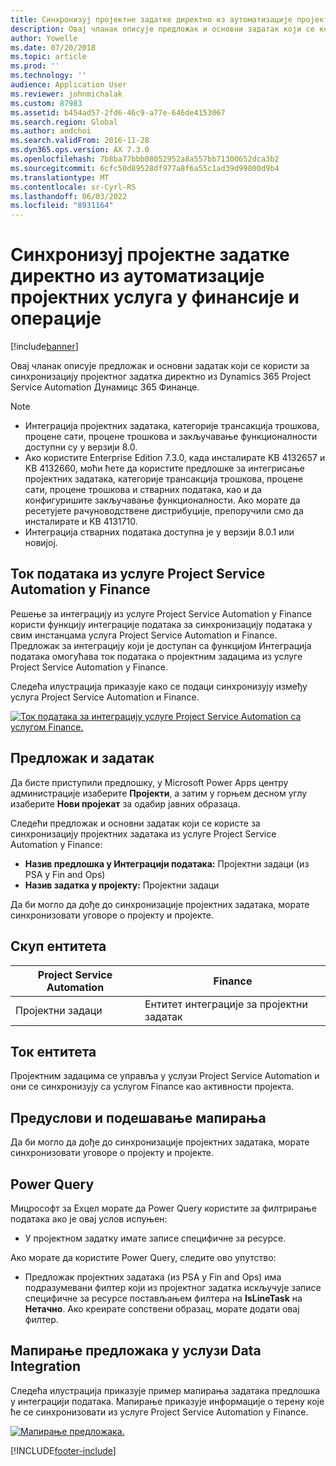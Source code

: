```yaml
---
title: Синхронизуј пројектне задатке директно из аутоматизације пројектних услуга у финансије и операције
description: Овај чланак описује предложак и основни задатак који се користи за синхронизацију пројектног задатка директно из Microsoft Dynamics 365 Project Service Automation Дyнамицс 365 Финанце.
author: Yowelle
ms.date: 07/20/2018
ms.topic: article
ms.prod: ''
ms.technology: ''
audience: Application User
ms.reviewer: johnmichalak
ms.custom: 87983
ms.assetid: b454ad57-2fd6-46c9-a77e-646de4153067
ms.search.region: Global
ms.author: andchoi
ms.search.validFrom: 2016-11-28
ms.dyn365.ops.version: AX 7.3.0
ms.openlocfilehash: 7b8ba77bbb08052952a8a557bb71300652dca3b2
ms.sourcegitcommit: 6cfc50d89528df977a8f6a55c1ad39d99800d9b4
ms.translationtype: MT
ms.contentlocale: sr-Cyrl-RS
ms.lasthandoff: 06/03/2022
ms.locfileid: "8931164"
---
```

# <a name="synchronize-project-tasks-directly-from-project-service-automation-to-finance-and-operations"></a>Синхронизуј пројектне задатке директно из аутоматизације пројектних услуга у финансије и операције

[!include[banner](../includes/banner.md)]

Овај чланак описује предложак и основни задатак који се користи за синхронизацију пројектног задатка директно из Dynamics 365 Project Service Automation Дyнамицс 365 Финанце.

> [!NOTE]
> - Интеграција пројектних задатака, категорије трансакција трошкова, процене сати, процене трошкова и закључавање функционалности доступни су у верзији 8.0.
> - Ако користите Enterprise Edition 7.3.0, када инсталирате KB 4132657 и KB 4132660, моћи ћете да користите предлошке за интегрисање пројектних задатака, категорије трансакција трошкова, процене сати, процене трошкова и стварних података, као и да конфигуришите закључавање функционалности. Ако морате да ресетујете рачуноводствене дистрибуције, препоручили смо да инсталирате и KB 4131710.
> - Интеграција стварних података доступна је у верзији 8.0.1 или новијој.

## <a name="data-flow-for-project-service-automation-to-finance"></a>Ток података из услуге Project Service Automation у Finance

Решење за интеграцију из услуге Project Service Automation у Finance користи функцију интеграције података за синхронизацију података у свим инстанцама услуга Project Service Automation и Finance. Предложак за интеграцију који је доступан са функцијом Интеграција података омогућава ток података о пројектним задацима из услуге Project Service Automation у Finance.

Следећа илустрација приказује како се подаци синхронизују између услуга Project Service Automation и Finance.

[![Ток података за интеграцију услуге Project Service Automation са услугом Finance.](./media/ProjectTasksFlow.png)](./media/ProjectTasksFlow.png)

## <a name="template-and-task"></a>Предложак и задатак

Да бисте приступили предлошку, у Microsoft Power Apps центру администрације изаберите **Пројекти**, а затим у горњем десном углу изаберите **Нови пројекат** за одабир јавних образаца.

Следећи предложак и основни задатак који се користе за синхронизацију пројектних задатака из услуге Project Service Automation у Finance:

- **Назив предлошка у Интеграцији података:** Пројектни задаци (из PSA у Fin and Ops)
- **Назив задатка у пројекту:** Пројектни задаци

Да би могло да дође до синхронизације пројектних задатака, морате синхронизовати уговоре о пројекту и пројекте.

## <a name="entity-set"></a>Скуп ентитета

| Project Service Automation | Finance                             |
|----------------------------|-------------------------------------|
| Пројектни задаци              | Ентитет интеграције за пројектни задатак |

## <a name="entity-flow"></a>Ток ентитета

Пројектним задацима се управља у услузи Project Service Automation и они се синхронизују са услугом Finance као активности пројекта.

## <a name="prerequisites-and-mapping-setup"></a>Предуслови и подешавање мапирања

Да би могло да дође до синхронизације пројектних задатака, морате синхронизовати уговоре о пројекту и пројекте.

## <a name="power-query"></a>Power Query

Мицрософт за Еxцел морате да Power Query користите за филтрирање података ако је овај услов испуњен:

- У пројектном задатку имате записе специфичне за ресурсе.

Ако морате да користите Power Query, следите ово упутство:

- Предложак пројектних задатака (из PSA у Fin and Ops) има подразумевани филтер који из пројектног задатка искључује записе специфичне за ресурсе постављањем филтера на **IsLineTask** на **Нетачно**. Ако креирате сопствени образац, морате додати овај филтер.

## <a name="template-mapping-in-data-integration"></a>Мапирање предложака у услузи Data Integration

Следећа илустрација приказује пример мапирања задатака предлошка у интеграцији података. Мапирање приказује информације о терену које ће се синхронизовати из услуге Project Service Automation у Finance.

[![Мапирање предложака.](./media/ProjectTasksMapping.png)](./media/ProjectTasksMapping.png)


[!INCLUDE[footer-include](../includes/footer-banner.md)]